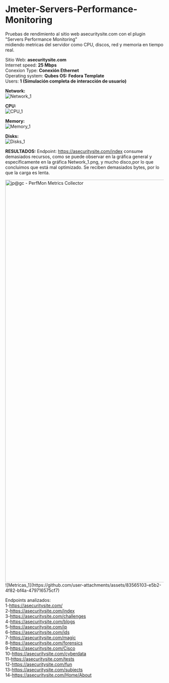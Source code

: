 # Jmeter-Servers-Performance-Monitoring

Pruebas de rendimiento al sitio web asecuritysite.com con el plugin "Servers Performance Monitoring"  
midiendo metricas del servidor como CPU, discos, red y memoria en tiempo real.

Sitio Web: **asecuritysite.com**  
Internet speed: **25 Mbps**  
Conexion Type: **Conexión Ethernet**  
Operating system: **Qubes OS: Fedora Template**  
Users:  **1 (Simulación completa de interacción de usuario)**  

**Network:**  
![Network_1](https://github.com/user-attachments/assets/79ef18b8-0c1a-4de9-aff1-3abe10edd097)

**CPU:**  
![CPU_1](https://github.com/user-attachments/assets/ca0ed8df-e4b3-423d-9eb4-e6a92bf51f73)

**Memory:**  
![Memory_1](https://github.com/user-attachments/assets/57b62139-c598-41e0-8523-b49315af0ddf)

**Disks:**  
![Disks_1](https://github.com/user-attachments/assets/70388ad8-9cce-48f8-9ae0-09285fcf941a)

**RESULTADOS:**
Endpoint: https://asecuritysite.com/index consume demasiados recursos, como se puede observar en la gráfica general
y específicamente en la gráfica Network_1.png, y mucho disco,por lo que concluimos que está mal optimizado. 
Se reciben demasiados bytes, por lo que la carga es lenta.

<img width="1280" alt="jp@gc - PerfMon Metrics Collector" src="https://github.com/user-attachments/assets/97f0404c-ad25-4b75-a9f4-49ee482442f7" />
![Metricas_1](https://github.com/user-attachments/assets/83565103-e5b2-4f82-bf4a-479716575cf7)

Endpoints analizados:  
1-https://asecuritysite.com/  
2-https://asecuritysite.com/index  
3-https://asecuritysite.com/challenges  
4-https://asecuritysite.com/blogs  
5-https://asecuritysite.com/ip  
6-https://asecuritysite.com/ids  
7-https://asecuritysite.com/magic  
8-https://asecuritysite.com/forensics  
9-https://asecuritysite.com/Cisco  
10-https://asecuritysite.com/cyberdata  
11-https://asecuritysite.com/tests  
12-https://asecuritysite.com/fun  
13-https://asecuritysite.com/subjects  
14-https://asecuritysite.com/Home/About  
